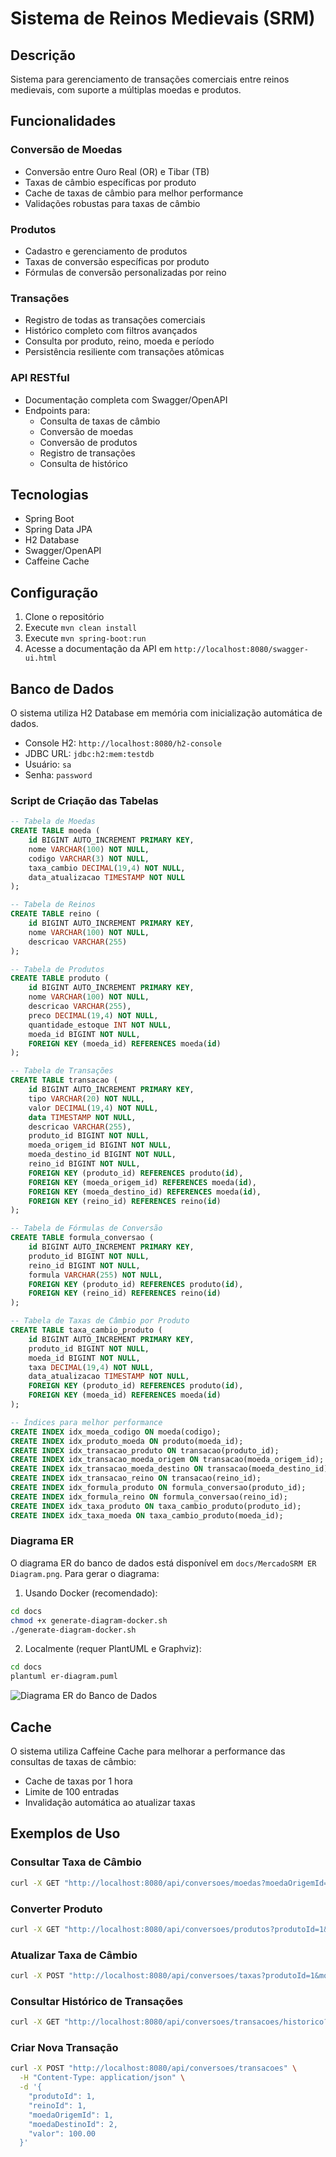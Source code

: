 # Sistema de Reinos Medievais (SRM)

## Descrição
Sistema para gerenciamento de transações comerciais entre reinos medievais, com suporte a múltiplas moedas e produtos.

## Funcionalidades

### Conversão de Moedas
- Conversão entre Ouro Real (OR) e Tibar (TB)
- Taxas de câmbio específicas por produto
- Cache de taxas de câmbio para melhor performance
- Validações robustas para taxas de câmbio

### Produtos
- Cadastro e gerenciamento de produtos
- Taxas de conversão específicas por produto
- Fórmulas de conversão personalizadas por reino

### Transações
- Registro de todas as transações comerciais
- Histórico completo com filtros avançados
- Consulta por produto, reino, moeda e período
- Persistência resiliente com transações atômicas

### API RESTful
- Documentação completa com Swagger/OpenAPI
- Endpoints para:
  - Consulta de taxas de câmbio
  - Conversão de moedas
  - Conversão de produtos
  - Registro de transações
  - Consulta de histórico

## Tecnologias
- Spring Boot
- Spring Data JPA
- H2 Database
- Swagger/OpenAPI
- Caffeine Cache

## Configuração
1. Clone o repositório
2. Execute `mvn clean install`
3. Execute `mvn spring-boot:run`
4. Acesse a documentação da API em `http://localhost:8080/swagger-ui.html`

## Banco de Dados
O sistema utiliza H2 Database em memória com inicialização automática de dados.
- Console H2: `http://localhost:8080/h2-console`
- JDBC URL: `jdbc:h2:mem:testdb`
- Usuário: `sa`
- Senha: `password`

### Script de Criação das Tabelas
```sql
-- Tabela de Moedas
CREATE TABLE moeda (
    id BIGINT AUTO_INCREMENT PRIMARY KEY,
    nome VARCHAR(100) NOT NULL,
    codigo VARCHAR(3) NOT NULL,
    taxa_cambio DECIMAL(19,4) NOT NULL,
    data_atualizacao TIMESTAMP NOT NULL
);

-- Tabela de Reinos
CREATE TABLE reino (
    id BIGINT AUTO_INCREMENT PRIMARY KEY,
    nome VARCHAR(100) NOT NULL,
    descricao VARCHAR(255)
);

-- Tabela de Produtos
CREATE TABLE produto (
    id BIGINT AUTO_INCREMENT PRIMARY KEY,
    nome VARCHAR(100) NOT NULL,
    descricao VARCHAR(255),
    preco DECIMAL(19,4) NOT NULL,
    quantidade_estoque INT NOT NULL,
    moeda_id BIGINT NOT NULL,
    FOREIGN KEY (moeda_id) REFERENCES moeda(id)
);

-- Tabela de Transações
CREATE TABLE transacao (
    id BIGINT AUTO_INCREMENT PRIMARY KEY,
    tipo VARCHAR(20) NOT NULL,
    valor DECIMAL(19,4) NOT NULL,
    data TIMESTAMP NOT NULL,
    descricao VARCHAR(255),
    produto_id BIGINT NOT NULL,
    moeda_origem_id BIGINT NOT NULL,
    moeda_destino_id BIGINT NOT NULL,
    reino_id BIGINT NOT NULL,
    FOREIGN KEY (produto_id) REFERENCES produto(id),
    FOREIGN KEY (moeda_origem_id) REFERENCES moeda(id),
    FOREIGN KEY (moeda_destino_id) REFERENCES moeda(id),
    FOREIGN KEY (reino_id) REFERENCES reino(id)
);

-- Tabela de Fórmulas de Conversão
CREATE TABLE formula_conversao (
    id BIGINT AUTO_INCREMENT PRIMARY KEY,
    produto_id BIGINT NOT NULL,
    reino_id BIGINT NOT NULL,
    formula VARCHAR(255) NOT NULL,
    FOREIGN KEY (produto_id) REFERENCES produto(id),
    FOREIGN KEY (reino_id) REFERENCES reino(id)
);

-- Tabela de Taxas de Câmbio por Produto
CREATE TABLE taxa_cambio_produto (
    id BIGINT AUTO_INCREMENT PRIMARY KEY,
    produto_id BIGINT NOT NULL,
    moeda_id BIGINT NOT NULL,
    taxa DECIMAL(19,4) NOT NULL,
    data_atualizacao TIMESTAMP NOT NULL,
    FOREIGN KEY (produto_id) REFERENCES produto(id),
    FOREIGN KEY (moeda_id) REFERENCES moeda(id)
);

-- Índices para melhor performance
CREATE INDEX idx_moeda_codigo ON moeda(codigo);
CREATE INDEX idx_produto_moeda ON produto(moeda_id);
CREATE INDEX idx_transacao_produto ON transacao(produto_id);
CREATE INDEX idx_transacao_moeda_origem ON transacao(moeda_origem_id);
CREATE INDEX idx_transacao_moeda_destino ON transacao(moeda_destino_id);
CREATE INDEX idx_transacao_reino ON transacao(reino_id);
CREATE INDEX idx_formula_produto ON formula_conversao(produto_id);
CREATE INDEX idx_formula_reino ON formula_conversao(reino_id);
CREATE INDEX idx_taxa_produto ON taxa_cambio_produto(produto_id);
CREATE INDEX idx_taxa_moeda ON taxa_cambio_produto(moeda_id);
```

### Diagrama ER
O diagrama ER do banco de dados está disponível em `docs/MercadoSRM ER Diagram.png`. Para gerar o diagrama:

1. Usando Docker (recomendado):
```bash
cd docs
chmod +x generate-diagram-docker.sh
./generate-diagram-docker.sh
```

2. Localmente (requer PlantUML e Graphviz):
```bash
cd docs
plantuml er-diagram.puml
```

![Diagrama ER do Banco de Dados](docs/MercadoSRM%20ER%20Diagram.png)

## Cache
O sistema utiliza Caffeine Cache para melhorar a performance das consultas de taxas de câmbio:
- Cache de taxas por 1 hora
- Limite de 100 entradas
- Invalidação automática ao atualizar taxas

## Exemplos de Uso

### Consultar Taxa de Câmbio
```bash
curl -X GET "http://localhost:8080/api/conversoes/moedas?moedaOrigemId=1&moedaDestinoId=2&valor=100.00"
```

### Converter Produto
```bash
curl -X GET "http://localhost:8080/api/conversoes/produtos?produtoId=1&moedaOrigemId=1&moedaDestinoId=2&valor=100.00"
```

### Atualizar Taxa de Câmbio
```bash
curl -X POST "http://localhost:8080/api/conversoes/taxas?produtoId=1&moedaOrigemId=1&moedaDestinoId=2&taxa=2.5"
```

### Consultar Histórico de Transações
```bash
curl -X GET "http://localhost:8080/api/conversoes/transacoes/historico?produtoId=1&reinoId=1&dataInicio=2024-01-01T00:00:00&dataFim=2024-12-31T23:59:59"
```

### Criar Nova Transação
```bash
curl -X POST "http://localhost:8080/api/conversoes/transacoes" \
  -H "Content-Type: application/json" \
  -d '{
    "produtoId": 1,
    "reinoId": 1,
    "moedaOrigemId": 1,
    "moedaDestinoId": 2,
    "valor": 100.00
  }'
``` 
